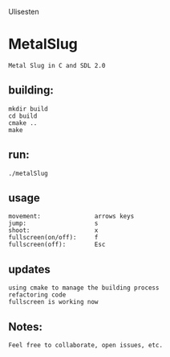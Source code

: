 
Ulisesten

# MetalSlug

    Metal Slug in C and SDL 2.0

## building:

    mkdir build
    cd build
    cmake ..
    make

## run:

    ./metalSlug

## usage

    movement:               arrows keys
    jump:                   s
    shoot:                  x
    fullscreen(on/off):     f
    fullscreen(off):        Esc

## updates

    using cmake to manage the building process
    refactoring code
    fullscreen is working now

## Notes:

    Feel free to collaborate, open issues, etc.